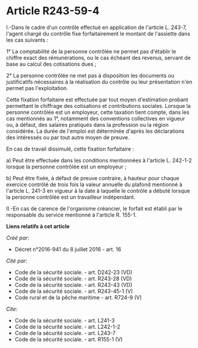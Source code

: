 # Article R243-59-4

I.-Dans le cadre d'un contrôle effectué en application de l'article L. 243-7, l'agent chargé du contrôle fixe forfaitairement
le montant de l'assiette dans les cas suivants : 

1° La comptabilité de la personne contrôlée ne permet pas d'établir le chiffre exact des rémunérations, ou le cas échéant des
revenus, servant de base au calcul des cotisations dues ; 

2° La personne contrôlée ne met pas à disposition les documents ou justificatifs nécessaires à la réalisation du contrôle ou
leur présentation n'en permet pas l'exploitation. 

Cette fixation forfaitaire est effectuée par tout moyen d'estimation probant permettant le chiffrage des cotisations et
contributions sociales. Lorsque la personne contrôlée est un employeur, cette taxation tient compte, dans les cas mentionnés
au 1°, notamment des conventions collectives en vigueur ou, à défaut, des salaires pratiqués dans la profession ou la région
considérée. La durée de l'emploi est déterminée d'après les déclarations des intéressés ou par tout autre moyen de preuve. 

En cas de travail dissimulé, cette fixation forfaitaire : 

a) Peut être effectuée dans les conditions mentionnées à l'article L. 242-1-2 lorsque la personne contrôlée est un
employeur ; 

b) Peut être fixée, à défaut de preuve contraire, à hauteur pour chaque exercice contrôlé de trois fois la valeur annuelle du
plafond mentionné à l'article L. 241-3 en vigueur à la date à laquelle le contrôle a débuté lorsque la personne contrôlée est
un travailleur indépendant. 

II.-En cas de carence de l'organisme créancier, le forfait est établi par le responsable du service mentionné à l'article R.
155-1.

**Liens relatifs à cet article**

_Créé par_:

  - Décret n°2016-941 du 8 juillet 2016 - art. 16

_Cité par_:

  - Code de la sécurité sociale. - art. D242-23 (VD)
  - Code de la sécurité sociale. - art. R243-28 (VD)
  - Code de la sécurité sociale. - art. R243-43 (VD)
  - Code de la sécurité sociale. - art. R243-45-1 (V)
  - Code rural et de la pêche maritime - art. R724-9 (V)

_Cite_:

  - Code de la sécurité sociale. - art. L241-3
  - Code de la sécurité sociale. - art. L242-1-2
  - Code de la sécurité sociale. - art. L243-7
  - Code de la sécurité sociale. - art. R155-1 (V)
